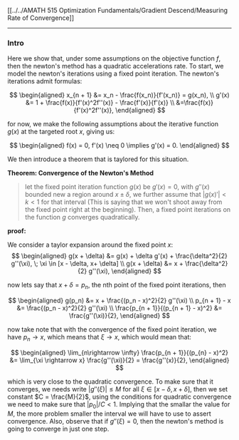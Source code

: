 [[../../AMATH 515 Optimization Fundamentals/Gradient Descend/Measuring Rate of Convergence]]

---
### **Intro**

Here we show that, under some assumptions on the objective function $f$, then the newton's method has a quadratic accelerations rate. To start, we model the newton's iterations using a fixed point iteration. The newton's iterations admit formulas: 

$$
\begin{aligned}
    x_{n + 1} &= x_n - \frac{f(x_n)}{f'(x_n)} = g(x_n), 
    \\
    g'(x) &= 1 + \frac{f(x)}{f'(x)^2f''(x)} - \frac{f'(x)}{f'(x)}
    \\
    &=\frac{f(x)}{f'(x)^2f''(x)}, 
\end{aligned}
$$

for now, we make the following assumptions about the iterative function $g(x)$ at the targeted root $x$, giving us: 

$$
\begin{aligned}
    f(x) = 0, f'(x) \neq 0 
    \implies
    g'(x) = 0. 
\end{aligned}
$$

We then introduce a theorem that is taylored for this situation. 

**Theorem: Convergence of the Newton's Method**

> let the fixed point iteration function $g(x)$ be $g'(x) = 0$, with $g''(x)$ bounded new a region around $x\pm \delta$, we further assume that $|g(x)'| < k < 1$ for that interval (This is saying that we won't shoot away from the fixed point right at the beginning). Then, a fixed point iterations on the function $g$ converges quadratically. 

**proof:**

We consider a taylor expansion around the fixed point $x$: 
$$
\begin{aligned}
    g(x + \delta) &= g(x) + \delta g'(x) + \frac{\delta^2}{2} g''(\xi), \; \xi \in [x - \delta, x+ \delta]
    \\
    g(x + \delta) &= x + \frac{\delta^2}{2} g''(\xi), 
\end{aligned}
$$

now lets say that $x + \delta = p_n$, the nth point of the fixed point iterations, then 

$$
\begin{aligned}
    g(p_n) &= x + \frac{(p_n - x)^2}{2} g''(\xi)
    \\
    p_{n + 1} - x &= \frac{(p_n - x)^2}{2} g''(\xi)
    \\
    \frac{p_{n + 1}}{(p_{n + 1} - x)^2} &= \frac{g''(\xi)}{2}, 
\end{aligned}
$$

now take note that with the convergence of the fixed point iteration, we have $p_n\rightarrow x$, which means that $\xi \rightarrow x$, which would mean that: 

$$
\begin{aligned}
    \lim_{n\rightarrow \infty} \frac{p_{n + 1}}{(p_{n} - x)^2} &= 
    \lim_{\xi \rightarrow x} \frac{g''(\xi)}{2} = \frac{g''(x)}{2}, 
\end{aligned}
$$

which is very close to the quadratic convergence. To make sure that it converges, we needs write $|g''(\xi)|\le M$ for all $\xi\in [x - \delta, x + \delta]$, then we set constant $C = \frac{M}{2}$, using the conditions for quadratic convergence we need to make sure that $|p_0|/C < 1$. Implying that the smallar the value for $M$, the more problem smaller the interval we will have to use to assert convergence. Also, observe that if $g''(\xi) = 0$, then the newton's method is going to converge in just one step. 
